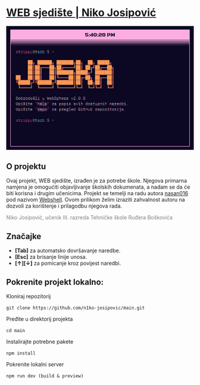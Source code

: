 # [WEB sjedište | Niko Josipović](https://joska.vercel.app/)

<div align="center">
  <img alt="banner" src="https://github.com/n1ko-josipovic/main/blob/main/res/banner.png">
</div>

## O projektu
  Ovaj projekt, WEB sjedište, izrađen je za potrebe škole. Njegova primarna namjena je omogućiti objavljivanje školskih dokumenata, a nadam se da će biti korisna i drugim učenicima.
Projekt se temelji na radu autora <a href="https://github.com/nasan016">nasan016</a> pod nazivom <a href="https://github.com/nasan016/webshell">Webshell</a>.
Ovom prilikom želim izraziti zahvalnost autoru na dozvoli za korištenje i prilagodbu njegova rada.

<span style="color:grey">Niko Josipović, učenik III. razreda Tehničke škole Ruđera Boškovića</span>

## Značajke
* **[Tab]** za automatsko dovršavanje naredbe.
* **[Esc]** za brisanje linije unosa.
* **[↑][↓]** za pomicanje kroz povijest naredbi.

## Pokrenite projekt lokalno:
Kloniraj repozitorij
```shell
git clone https://github.com/n1ko-josipovic/main.git
```
Pređite u direktorij projekta
```shell
cd main
```
Instalirajte potrebne pakete
```shell
npm install
```
Pokrenite lokalni server
```shell
npm run dev (build & preview)
```
